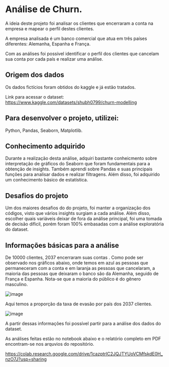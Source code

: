 # Análise de Churn.

A ideia deste projeto foi analisar os clientes que encerraram a conta na empresa e mapear o perfil destes clientes.

A empresa analisada é um banco comercial que atua em três países diferentes: Alemanha, Espanha e França.

Com as análises foi possível identificar o perfil dos clientes que cancelam sua conta por cada país e realizar uma análise.

## Origem dos dados

Os dados fictícios foram obtidos do kaggle e já estão tratados.

Link para acessar o dataset: https://www.kaggle.com/datasets/shubh0799/churn-modelling

## Para desenvolver o projeto, utilizei:
Python, Pandas, Seaborn, Matplotlib.

## Conhecimento adquirido
Durante a realização desta análise, adquiri bastante conheicmento sobre interpretação de gráficos do Seaborn que foram fundamentais para a obtenção de insights. Também aprendi sobre Pandas e suas principais funções para analisar dados e realizar filtragens. Além disso, foi adquirido um conhecimento básico de estatística.

## Desafios do projeto
Um dos maiores desafios do do projeto, foi manter a organização dos códigos, visto que vários insights surgiam a cada análise. Além disso, escolher quais variáveis deixar de fora da análise principal, foi uma tomada de decisão díficil, porém foram 100% embasadas com a análise exploratória do dataset.

## Informações básicas para a análise

De 10000 clientes, 2037 encerraram suas contas . Como pode ser observado nos gráficos abaixo, onde temos em azul as pessoas que permaneceram com a conta e em laranja as pessoas que cancelaram, a maioria das pessoas que deixaram o banco são da Alemanha, seguido de França e Espanha. Nota-se que a maioria do público é do gênero masculino.

![image](https://user-images.githubusercontent.com/97578244/203447466-51a827c9-bc84-4719-bc18-11423857a403.png)

Aqui temos a proporção da taxa de evasão por país dos 2037 clientes.

![image](https://user-images.githubusercontent.com/97578244/203152283-6965cc51-ecb8-4f90-abdd-d59dfaad1e99.png)

A partir dessas informações foi possível partir para a análise dos dados do dataset.

As análises feitas estão no notebook abaixo e o relatório completo em PDF encontram-se nos arquvios do repositório.

https://colab.research.google.com/drive/1cazptrlC2JQJTYUoVCMfskdE0H_nzO7J?usp=sharing
 









